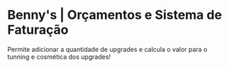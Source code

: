 # Benny's | Orçamentos e Sistema de Faturação

Permite adicionar a quantidade de upgrades e calcula o valor para o tunning e cosmética dos upgrades!
